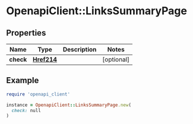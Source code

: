 # OpenapiClient::LinksSummaryPage

## Properties

| Name | Type | Description | Notes |
| ---- | ---- | ----------- | ----- |
| **check** | [**Href214**](Href214.md) |  | [optional] |

## Example

```ruby
require 'openapi_client'

instance = OpenapiClient::LinksSummaryPage.new(
  check: null
)
```

